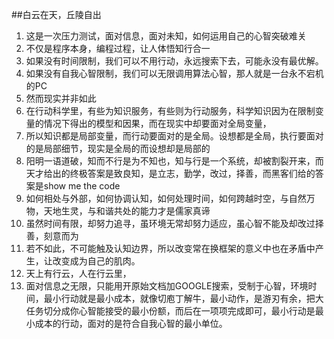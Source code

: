 ##白云在天，丘陵自出

1.  这是一次压力测试，面对信息，面对未知，如何运用自己的心智突破难关
2.  不仅是程序本身，编程过程，让人体悟知行合一
3.  如果没有时间限制，我们可以不用行动，永远搜索下去，可能永没有最优解。
4.  如果没有自我心智限制，我们可以无限调用算法心智，那人就是一台永不宕机的PC
5.  然而现实并非如此
6.  在行动科学里，有些为知识服务，有些则为行动服务，科学知识因为在限制变量的情况下得出的模型和因果，而在现实中却要面对全局变量，
7.  所以知识都是局部变量，而行动要面对的是全局。设想都是全局，执行要面对的是局部细节，现实是全局的而设想却是局部的
8.  阳明一语道破，知而不行是为不知也，知与行是一个系统，却被割裂开来，而天才给出的终极答案是致良知，是立志，勤学，改过，择善，而黑客们给的答案是show me the code
9.  如何相处与外部，如何协调认知，如何处理时间，如何跨越时空，与自然万物，天地生灵，与和谐共处的能力才是儒家真谛
10.  虽然时间有限，却努力追寻，虽环境无常却努力适应，虽心智不能及却改过择善，刻意而为
11.  若不如此，不可能触及认知边界，所以改变常在换框架的意义中也在矛盾中产生，让改变成为自己的肌肉。
12.  天上有行云，人在行云里，
13.  面对信息之无限，只能用开原始文档加GOOGLE搜索，受制于心智，环境时间，最小行动就是最小成本，就像切庖丁解牛，最小动作，是游刃有余，把大任务切分成你心智能接受的最小份额，而后在一项项完成即可，最小行动是最小成本的行动，面对的是符合自我心智的最小单位。